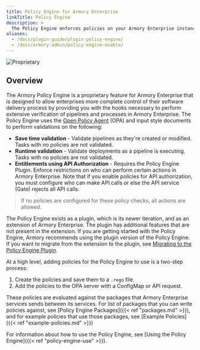 ```yaml
---
title: Policy Engine for Armory Enterprise
linkTitle: Policy Engine
description: >
  The Policy Engine enforces policies on your Armory Enterprise instance. Policies can help you make sure that best practices are followed by preventing pipelines from being saved, stopping pipelines from running, or preventing certain users from taking certain actions. 
aliases:
  - /docs/plugin-guide/plugin-policy-engine/
  - /docs/armory-admin/policy-engine-enable/
---
```


![Proprietary](/images/proprietary.svg)

## Overview

The Armory Policy Engine is a proprietary feature for Armory Enterprise that is designed to allow enterprises more complete control of their software delivery process by providing you with the hooks necessary to perform extensive verification of pipelines and processes in Armory Enterprise.  The Policy Engine uses the [Open Policy Agent](https://www.openpolicyagent.org/) (OPA) and input style documents to perform validations on the following:

* **Save time validation** - Validate pipelines as they're created or modified. Tasks with no policies are not validated.
* **Runtime validation** - Validate deployments as a pipeline is executing. Tasks with no policies are not validated.
* **Entitlements using API Authorization** - Requires the Policy Engine Plugin. Enforce restrictions on who can perform certain actions in Armory Enterprise. Note that if you enable policies for API authorization, you must configure who can make API calls or else the API service (Gate) rejects all API calls. 

> If no policies are configured for these policy checks, all actions are allowed.

The Policy Engine exists as a plugin, which is its newer iteration, and as an extension of Armory Enterprise. The plugin has additional features that are not present in the extension. If you are getting started with the Policy Engine, Armory recommends using the plugin version of the Policy Engine. If you want to migrate from the extension to the plugin, see [Migrating to the Policy Engine Plugin](#migrating-to-the-policy-engine-plugin).

At a high level, adding policies for the Policy Engine to use is a two-step process:

1. Create the policies and save them to a `.rego` file.
2. Add the policies to the OPA server with a ConfigMap or API request.

These policies are evaluated against the packages that Armory Enterprise services sends between its services. For list of packages that you can write policies against, see [Policy Engine Packages]({{< ref "packages.md" >}}), and for example policies that use those packages, see [Example Policies]({{< ref "example-policies.md" >}})

For information about how to use the Policy Engine, see [Using the Policy Engine]({{< ref "policy-engine-use" >}}).